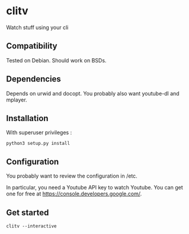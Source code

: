 # clitv
Watch stuff using your cli

## Compatibility
Tested on Debian. Should work on BSDs.

## Dependencies
Depends on urwid and docopt.
You probably also want youtube-dl and mplayer.

## Installation
With superuser privileges :

    python3 setup.py install

## Configuration
You probably want to review the configuration in /etc.

In particular, you need a Youtube API key to watch Youtube. You can get one for free at https://console.developers.google.com/.

## Get started
    clitv --interactive

